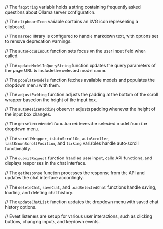// The `faqString` variable holds a string containing frequently asked questions about Ollama server configuration.

// The `clipboardIcon` variable contains an SVG icon representing a clipboard.

// The `marked` library is configured to handle markdown text, with options set to remove deprecation warnings.

// The `autoFocusInput` function sets focus on the user input field when called.

// The `updateModelInQueryString` function updates the query parameters of the page URL to include the selected model name.

// The `populateModels` function fetches available models and populates the dropdown menu with them.

// The `adjustPadding` function adjusts the padding at the bottom of the scroll wrapper based on the height of the input box.

// The `autoResizePadding` observer adjusts padding whenever the height of the input box changes.

// The `getSelectedModel` function retrieves the selected model from the dropdown menu.

// The `scrollWrapper`, `isAutoScrollOn`, `autoScroller`, `lastKnownScrollPosition`, and `ticking` variables handle auto-scroll functionality.

// The `submitRequest` function handles user input, calls API functions, and displays responses in the chat interface.

// The `getResponse` function processes the response from the API and updates the chat interface accordingly.

// The `deleteChat`, `saveChat`, and `loadSelectedChat` functions handle saving, loading, and deleting chat history.

// The `updateChatList` function updates the dropdown menu with saved chat history options.

// Event listeners are set up for various user interactions, such as clicking buttons, changing inputs, and keydown events.
